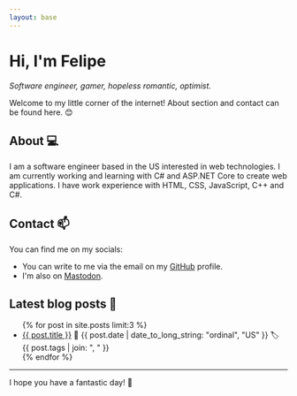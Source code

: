 ```yaml
---
layout: base
---
```

# Hi, I'm Felipe

*Software engineer, gamer, hopeless romantic, optimist.*

Welcome to my little corner of the internet! About section and contact can be found here. 😊

## About 💻

I am a software engineer based in the US interested in web technologies. I am currently working and learning with C# and ASP.NET Core to create web applications. I have work experience with HTML, CSS, JavaScript, C++ and C#.

## Contact 📫

You can find me on my socials:

- You can write to me via the email on my <a href="https://github.com/febog" rel="me noreferrer" target="_blank">GitHub</a> profile.
- I'm also on <a href="https://hachyderm.io/@febog" rel="me noreferrer" target="_blank">Mastodon</a>.

## Latest blog posts 📝

<ul>
  {% for post in site.posts limit:3 %}
  <li><a href="{{ post.url }}">{{ post.title }}</a> 📅 {{ post.date | date_to_long_string: "ordinal", "US" }} 🏷 {{ post.tags | join: ", " }}</li>
  {% endfor %}
</ul>

---

I hope you have a fantastic day! 🥤
